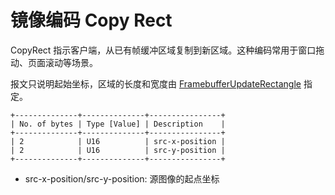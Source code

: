 # 镜像编码 Copy Rect

CopyRect 指示客户端，从已有帧缓冲区域复制到新区域。这种编码常用于窗口拖动、页面滚动等场景。

报文只说明起始坐标，区域的长度和宽度由 [FramebufferUpdateRectangle](/rfc6143/transfer/display.md#FramebufferUpdateRectangle) 指定。

```
+--------------+--------------+----------------+
| No. of bytes | Type [Value] | Description    |
+--------------+--------------+----------------+
| 2            | U16          | src-x-position |
| 2            | U16          | src-y-position |
+--------------+--------------+----------------+
```

- src-x-position/src-y-position: 源图像的起点坐标
